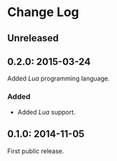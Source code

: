 Change Log
==========

Unreleased
----------

0.2.0: 2015-03-24
-----------------

Added *Lua* programming language.

### Added

- Added *Lua* support.

0.1.0: 2014-11-05
-----------------

First public release.
